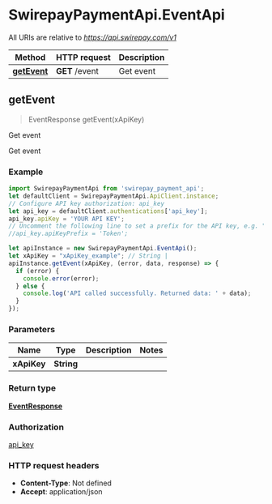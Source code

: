 # SwirepayPaymentApi.EventApi

All URIs are relative to *https://api.swirepay.com/v1*

Method | HTTP request | Description
------------- | ------------- | -------------
[**getEvent**](EventApi.md#getEvent) | **GET** /event | Get event



## getEvent

> EventResponse getEvent(xApiKey)

Get event

Get event

### Example

```javascript
import SwirepayPaymentApi from 'swirepay_payment_api';
let defaultClient = SwirepayPaymentApi.ApiClient.instance;
// Configure API key authorization: api_key
let api_key = defaultClient.authentications['api_key'];
api_key.apiKey = 'YOUR API KEY';
// Uncomment the following line to set a prefix for the API key, e.g. "Token" (defaults to null)
//api_key.apiKeyPrefix = 'Token';

let apiInstance = new SwirepayPaymentApi.EventApi();
let xApiKey = "xApiKey_example"; // String | 
apiInstance.getEvent(xApiKey, (error, data, response) => {
  if (error) {
    console.error(error);
  } else {
    console.log('API called successfully. Returned data: ' + data);
  }
});
```

### Parameters


Name | Type | Description  | Notes
------------- | ------------- | ------------- | -------------
 **xApiKey** | **String**|  | 

### Return type

[**EventResponse**](EventResponse.md)

### Authorization

[api_key](../README.md#api_key)

### HTTP request headers

- **Content-Type**: Not defined
- **Accept**: application/json

